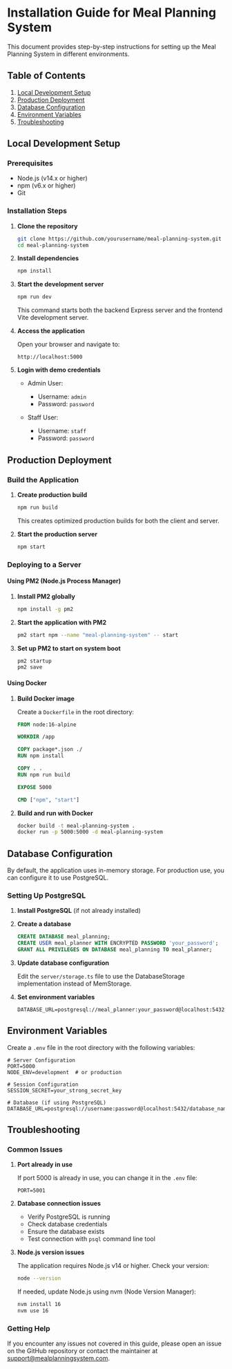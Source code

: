# Installation Guide for Meal Planning System

This document provides step-by-step instructions for setting up the Meal Planning System in different environments.

## Table of Contents

1. [Local Development Setup](#local-development-setup)
2. [Production Deployment](#production-deployment)
3. [Database Configuration](#database-configuration)
4. [Environment Variables](#environment-variables)
5. [Troubleshooting](#troubleshooting)

## Local Development Setup

### Prerequisites

- Node.js (v14.x or higher)
- npm (v6.x or higher)
- Git

### Installation Steps

1. **Clone the repository**

   ```bash
   git clone https://github.com/yourusername/meal-planning-system.git
   cd meal-planning-system
   ```

2. **Install dependencies**

   ```bash
   npm install
   ```

3. **Start the development server**

   ```bash
   npm run dev
   ```

   This command starts both the backend Express server and the frontend Vite development server.

4. **Access the application**

   Open your browser and navigate to:
   ```
   http://localhost:5000
   ```

5. **Login with demo credentials**

   - Admin User:
     - Username: `admin`
     - Password: `password`
   
   - Staff User:
     - Username: `staff`
     - Password: `password`

## Production Deployment

### Build the Application

1. **Create production build**

   ```bash
   npm run build
   ```

   This creates optimized production builds for both the client and server.

2. **Start the production server**

   ```bash
   npm start
   ```

### Deploying to a Server

#### Using PM2 (Node.js Process Manager)

1. **Install PM2 globally**

   ```bash
   npm install -g pm2
   ```

2. **Start the application with PM2**

   ```bash
   pm2 start npm --name "meal-planning-system" -- start
   ```

3. **Set up PM2 to start on system boot**

   ```bash
   pm2 startup
   pm2 save
   ```

#### Using Docker

1. **Build Docker image**

   Create a `Dockerfile` in the root directory:

   ```Dockerfile
   FROM node:16-alpine

   WORKDIR /app

   COPY package*.json ./
   RUN npm install

   COPY . .
   RUN npm run build

   EXPOSE 5000

   CMD ["npm", "start"]
   ```

2. **Build and run with Docker**

   ```bash
   docker build -t meal-planning-system .
   docker run -p 5000:5000 -d meal-planning-system
   ```

## Database Configuration

By default, the application uses in-memory storage. For production use, you can configure it to use PostgreSQL.

### Setting Up PostgreSQL

1. **Install PostgreSQL** (if not already installed)

2. **Create a database**

   ```sql
   CREATE DATABASE meal_planning;
   CREATE USER meal_planner WITH ENCRYPTED PASSWORD 'your_password';
   GRANT ALL PRIVILEGES ON DATABASE meal_planning TO meal_planner;
   ```

3. **Update database configuration**

   Edit the `server/storage.ts` file to use the DatabaseStorage implementation instead of MemStorage.

4. **Set environment variables**

   ```
   DATABASE_URL=postgresql://meal_planner:your_password@localhost:5432/meal_planning
   ```

## Environment Variables

Create a `.env` file in the root directory with the following variables:

```
# Server Configuration
PORT=5000
NODE_ENV=development  # or production

# Session Configuration
SESSION_SECRET=your_strong_secret_key

# Database (if using PostgreSQL)
DATABASE_URL=postgresql://username:password@localhost:5432/database_name
```

## Troubleshooting

### Common Issues

1. **Port already in use**

   If port 5000 is already in use, you can change it in the `.env` file:
   
   ```
   PORT=5001
   ```

2. **Database connection issues**

   - Verify PostgreSQL is running
   - Check database credentials
   - Ensure the database exists
   - Test connection with `psql` command line tool

3. **Node.js version issues**

   The application requires Node.js v14 or higher. Check your version:
   
   ```bash
   node --version
   ```

   If needed, update Node.js using nvm (Node Version Manager):
   
   ```bash
   nvm install 16
   nvm use 16
   ```

### Getting Help

If you encounter any issues not covered in this guide, please open an issue on the GitHub repository or contact the maintainer at support@mealplanningsystem.com.